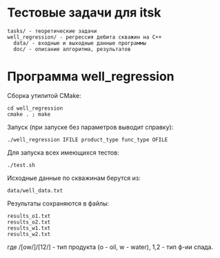 # Тестовые задачи для itsk

    tasks/ - теоретические задачи
    well_regression/ - регрессия дебита скважин на С++
      data/ - входные и выходные данные программы
      doc/ - описание алгоритма, результатов
      
# Программа well_regression

Сборка утилитой CMake:

    cd well_regression
    cmake . ; make

Запуск (при запуске без параметров выводит справку):

    ./well_regression IFILE product_type func_type OFILE

Для запуска всех имеющихся тестов:

    ./test.sh

Исходные данные по скважинам берутся из: 

    data/well_data.txt

Результаты сохраняются в файлы:

    results_o1.txt
    results_o2.txt
    results_w1.txt
    results_w2.txt

где /[ow/]/[12/] - тип продукта (o - oil, w - water), 1,2 - тип ф-ии спада.


